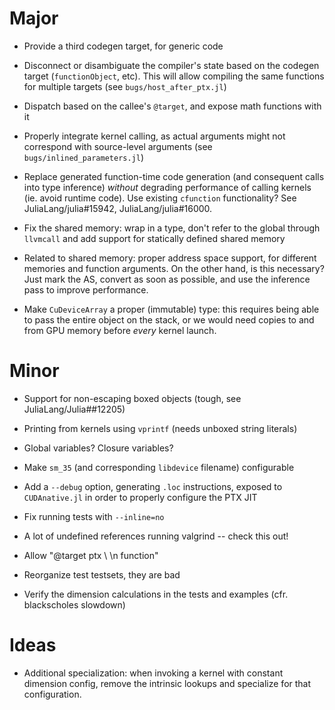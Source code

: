 # Major

* Provide a third codegen target, for generic code

* Disconnect or disambiguate the compiler's state based on the codegen target
  (`functionObject`, etc). This will allow compiling the same functions for
  multiple targets (see `bugs/host_after_ptx.jl`)

* Dispatch based on the callee's `@target`, and expose math functions with it

* Properly integrate kernel calling, as actual arguments might not correspond
  with source-level arguments (see `bugs/inlined_parameters.jl`)

* Replace generated function-time code generation (and consequent calls into
  type inference) *without* degrading performance of calling kernels (ie. avoid
  runtime code). Use existing `cfunction` functionality? See
  JuliaLang/julia#15942, JuliaLang/julia#16000.

* Fix the shared memory: wrap in a type, don't refer to the global through
  `llvmcall` and add support for statically defined shared memory

* Related to shared memory: proper address space support, for different memories and
  function arguments. On the other hand, is this necessary? Just mark the AS, convert as
  soon as possible, and use the inference pass to improve performance.

* Make `CuDeviceArray` a proper (immutable) type: this requires being able to pass the
  entire object on the stack, or we would need copies to and from GPU memory before _every_
  kernel launch.


# Minor

* Support for non-escaping boxed objects (tough, see JuliaLang/Julia##12205)

* Printing from kernels using `vprintf` (needs unboxed string literals)

* Global variables? Closure variables?

* Make `sm_35` (and corresponding `libdevice` filename) configurable

* Add a `--debug` option, generating `.loc` instructions, exposed to
  `CUDAnative.jl` in order to properly configure the PTX JIT

* Fix running tests with `--inline=no`

* A lot of undefined references running valgrind -- check this out!

* Allow "@target ptx \ \n function"

* Reorganize test testsets, they are bad

* Verify the dimension calculations in the tests and examples (cfr. blackscholes slowdown)


# Ideas

* Additional specialization: when invoking a kernel with constant dimension
  config, remove the intrinsic lookups and specialize for that configuration.
